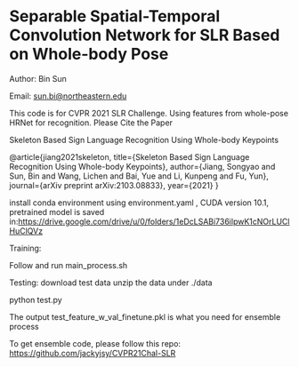 # Separable Spatial-Temporal Convolution Network for SLR Based on Whole-body Pose

Author: Bin Sun

Email: sun.bi@northeastern.edu

This code is for CVPR 2021 SLR Challenge. Using features from whole-pose HRNet for recognition. Please Cite the Paper 

Skeleton Based Sign Language Recognition Using Whole-body Keypoints

@article{jiang2021skeleton,
  title={Skeleton Based Sign Language Recognition Using Whole-body Keypoints},
  author={Jiang, Songyao and Sun, Bin and Wang, Lichen and Bai, Yue and Li, Kunpeng and Fu, Yun},
  journal={arXiv preprint arXiv:2103.08833},
  year={2021}
}


install conda environment using environment.yaml , CUDA version 10.1, pretrained model is saved in:https://drive.google.com/drive/u/0/folders/1eDcLSABi736ilpwK1cNOrLUClHuClQVz

Training:

Follow and run main_process.sh

Testing:
download test data
unzip the data under ./data

python test.py

The output test_feature_w_val_finetune.pkl is what you need for ensemble process

To get ensemble code, please follow this repo:
https://github.com/jackyjsy/CVPR21Chal-SLR
